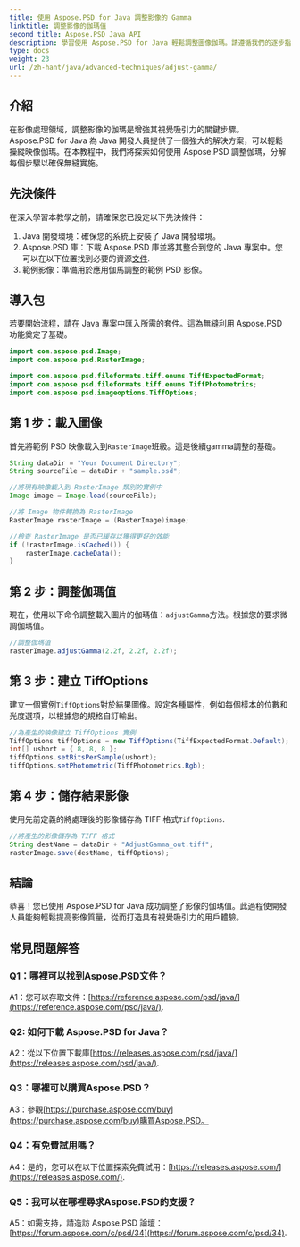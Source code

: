 ```yaml
---
title: 使用 Aspose.PSD for Java 調整影像的 Gamma
linktitle: 調整影像的伽瑪值
second_title: Aspose.PSD Java API
description: 學習使用 Aspose.PSD for Java 輕鬆調整圖像伽瑪。請遵循我們的逐步指南以獲得最佳結果。
type: docs
weight: 23
url: /zh-hant/java/advanced-techniques/adjust-gamma/
---
```

## 介紹

在影像處理領域，調整影像的伽瑪是增強其視覺吸引力的關鍵步驟。 Aspose.PSD for Java 為 Java 開發人員提供了一個強大的解決方案，可以輕鬆操縱映像伽瑪。在本教程中，我們將探索如何使用 Aspose.PSD 調整伽瑪，分解每個步驟以確保無縫實施。

## 先決條件

在深入學習本教學之前，請確保您已設定以下先決條件：

1. Java 開發環境：確保您的系統上安裝了 Java 開發環境。
2.  Aspose.PSD 庫：下載 Aspose.PSD 庫並將其整合到您的 Java 專案中。您可以在以下位置找到必要的資源[文件](https://reference.aspose.com/psd/java/).
3. 範例影像：準備用於應用伽馬調整的範例 PSD 影像。

## 導入包

若要開始流程，請在 Java 專案中匯入所需的套件。這為無縫利用 Aspose.PSD 功能奠定了基礎。

```java
import com.aspose.psd.Image;
import com.aspose.psd.RasterImage;

import com.aspose.psd.fileformats.tiff.enums.TiffExpectedFormat;
import com.aspose.psd.fileformats.tiff.enums.TiffPhotometrics;
import com.aspose.psd.imageoptions.TiffOptions;
```

## 第 1 步：載入圖像

首先將範例 PSD 映像載入到`RasterImage`班級。這是後續gamma調整的基礎。

```java
String dataDir = "Your Document Directory";
String sourceFile = dataDir + "sample.psd";

//將現有映像載入到 RasterImage 類別的實例中
Image image = Image.load(sourceFile);

//將 Image 物件轉換為 RasterImage
RasterImage rasterImage = (RasterImage)image;

//檢查 RasterImage 是否已緩存以獲得更好的效能
if (!rasterImage.isCached()) {
    rasterImage.cacheData();
}
```

## 第 2 步：調整伽瑪值

現在，使用以下命令調整載入圖片的伽瑪值：`adjustGamma`方法。根據您的要求微調伽瑪值。

```java
//調整伽瑪值
rasterImage.adjustGamma(2.2f, 2.2f, 2.2f);
```

## 第 3 步：建立 TiffOptions

建立一個實例`TiffOptions`對於結果圖像。設定各種屬性，例如每個樣本的位數和光度選項，以根據您的規格自訂輸出。

```java
//為產生的映像建立 TiffOptions 實例
TiffOptions tiffOptions = new TiffOptions(TiffExpectedFormat.Default);
int[] ushort = { 8, 8, 8 };
tiffOptions.setBitsPerSample(ushort);
tiffOptions.setPhotometric(TiffPhotometrics.Rgb);
```

## 第 4 步：儲存結果影像

使用先前定義的將處理後的影像儲存為 TIFF 格式`TiffOptions`.

```java
//將產生的影像儲存為 TIFF 格式
String destName = dataDir + "AdjustGamma_out.tiff";
rasterImage.save(destName, tiffOptions);
```

## 結論

恭喜！您已使用 Aspose.PSD for Java 成功調整了影像的伽瑪值。此過程使開發人員能夠輕鬆提高影像質量，從而打造具有視覺吸引力的用戶體驗。

## 常見問題解答

### Q1：哪裡可以找到Aspose.PSD文件？

 A1：您可以存取文件：[https://reference.aspose.com/psd/java/](https://reference.aspose.com/psd/java/).

### Q2: 如何下載 Aspose.PSD for Java？

 A2：從以下位置下載庫[https://releases.aspose.com/psd/java/](https://releases.aspose.com/psd/java/).

### Q3：哪裡可以購買Aspose.PSD？

 A3：參觀[https://purchase.aspose.com/buy](https://purchase.aspose.com/buy)購買Aspose.PSD。

### Q4：有免費試用嗎？

 A4：是的，您可以在以下位置探索免費試用：[https://releases.aspose.com/](https://releases.aspose.com/).

### Q5：我可以在哪裡尋求Aspose.PSD的支援？

 A5：如需支持，請造訪 Aspose.PSD 論壇：[https://forum.aspose.com/c/psd/34](https://forum.aspose.com/c/psd/34).